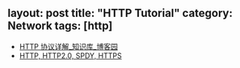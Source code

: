 layout: post
title: "HTTP Tutorial"
category: Network
tags: [http]
---

- [HTTP 协议详解_知识库_博客园](http://kb.cnblogs.com/page/130970/)
- [HTTP, HTTP2.0, SPDY, HTTPS](http://mp.weixin.qq.com/s?__biz=MzI0ODA2ODU2NQ==&mid=2651129855&idx=1&sn=1653d5f0149e5304474eecfc6ebdb518&scene=19#wechat_redirect)
